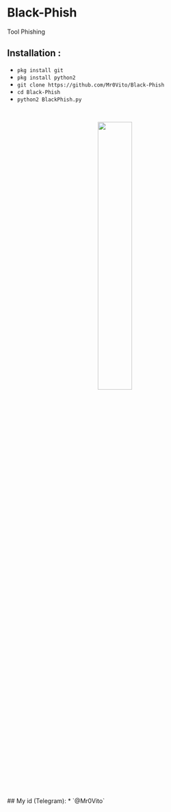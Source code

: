 # Black-Phish
Tool Phishing
## Installation :
* `pkg install git` 
* `pkg install python2`
* `git clone https://github.com/Mr0Vito/Black-Phish`
* `cd Black-Phish`
* `python2 BlackPhish.py`

<br>
<p align="center">
<img width="40%" src="http://s10.picofile.com/file/8406630442/IMG_%DB%B2%DB%B0%DB%B2%DB%B0%DB%B0%DB%B8%DB%B2%DB%B4_%DB%B1%DB%B6%DB%B3%DB%B8%DB%B4%DB%B8.JPG"/>
 </p>
## My id (Telegram):
* `@Mr0Vito`
